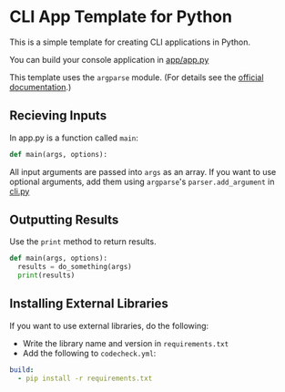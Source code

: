# CLI App Template for Python

This is a simple template for creating CLI applications in Python.

You can build your console application in [app/app.py](app/app.py)

This template uses the `argparse` module. (For details see the [official documentation](https://docs.python.org/2.7/library/argparse.html).)

## Recieving Inputs
In app.py is a function called `main`:

``` python
def main(args, options):
```

All input arguments are passed into `args` as an array.
If you want to use optional arguments, add them using `argparse`'s `parser.add_argument` in [cli.py](cli.py)

## Outputting Results
Use the `print` method to return results.

``` python
def main(args, options):
  results = do_something(args)
  print(results)
```

## Installing External Libraries
If you want to use external libraries, do the following:

- Write the library name and version in `requirements.txt`
- Add the following to `codecheck.yml`:

``` yaml
build:
  - pip install -r requirements.txt
```
